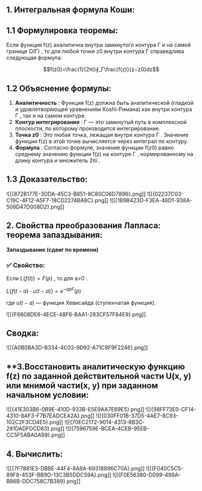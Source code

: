 ## 1. **Интегральная формула Коши:**

## 1.1 Формулировка теоремы:

Если функция f(z) аналитична внутри замкнутого контура Γ и на самой границе Ω(Γ) , то для любой точки z0​ внутри контура Γ справедлива следующая формула:

$$f(z0​)=\frac{1}{2πi}∮_Γ\frac{f(z)}{​z−z0}​dz$$

## 1.2 Объяснение формулы:

1. **Аналитичность** : Функция f(z) должна быть аналитической (гладкой и удовлетворяющей уравнениям Кoshi-Римана) как внутри контура Γ , так и на самом контуре.
2. **Контур интегрирования** : Γ — это замкнутый путь в комплексной плоскости, по которому производится интегрирование.
3. **Точка z0​** : Это любая точка, лежащая внутри контура Γ . Значение функции f(z) в этой точке вычисляется через интеграл по контуру.
4. **Формула** : Согласно формуле, значение функции f(z0​) равно среднему значению функции f(z) на контуре Γ , нормированному на длину контура и множитель 2πi .

## 1.3 Доказательство:

![[{872B177E-3DDA-45C3-B851-8C80C06D7896}.png]]
![[{02237C03-C19C-4F12-A5F7-18CD2274BA8C}.png]]
![[{1B9B423D-F3EA-46D1-938A-508D47D008D2}.png]]

## **2. Свойства преобразования Лапласа: теорема запаздывания:** 

**Запаздывание (сдвиг по времени)**
### ✅ Свойство:

Если $L\{f(t)\}=F(p)$ , то для a>0 :

$L\{f(t−a)⋅u(t−a)\}=e^{−apF}(p)​$

где $u(t−a)$ — функция Хевисайда (ступенчатая функция).

![[{F6608DE6-4ECE-48F6-BAA1-283CF57F84E9}.png]]

## **Сводка:**

![[{A0B0BA3D-B334-4C03-9D92-A71C9F9F2246}.png]]
## **3.Восстановить аналитическую функцию f(z) по заданной действительной части U(x, y) или мнимой части(х, у) при заданном начальном условии:
![[{41E303B6-0B9E-410D-933B-E5E9AA7E69E5}.png]]
![[{98FF73E0-CF14-4310-8AF3-F7B7EADCEA2A}.png]]
![[{030FF01B-37D5-4AE7-8C93-102C2F3CD4E5}.png]]
![[{70EC2172-9014-4313-8B3C-291DADFDCD83}.png]]
![[{7596759E-BCEA-4CEB-95EB-CC5F5ABA0A99}.png]]
## **4. Вычислить:**
![[{7F7881E3-DBBE-44F4-8A8A-69318896C70A}.png]]
![[{F040C5C5-89F8-453F-BB9D-13C3B5DDC59A}.png]]
![[{F0E56380-D099-499A-B86B-DDC758C7B389}.png]]